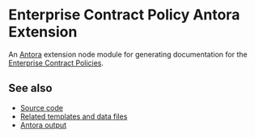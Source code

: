 # Enterprise Contract Policy Antora Extension

An [Antora](https://antora.org) extension node module for generating
documentation for the
[Enterprise Contract Policies](https://github.com/enterprise-contract/ec-policies).

## See also
* [Source code](https://github.com/enterprise-contract/ec-policies/tree/main/antora/ec-policies-antora-extension/)
* [Related templates and data files](https://github.com/enterprise-contract/ec-policies/tree/main/antora/docs/)
* [Antora output](https://enterprisecontract.dev/docs/ec-policies/)
